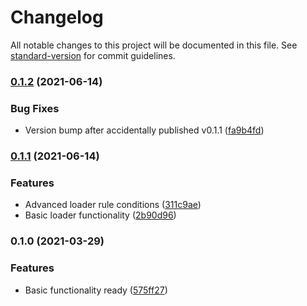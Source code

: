 # Changelog

All notable changes to this project will be documented in this file. See [standard-version](https://github.com/conventional-changelog/standard-version) for commit guidelines.

### [0.1.2](https://github.com/body-builder/typescript-cp/compare/v0.1.1...v0.1.2) (2021-06-14)


### Bug Fixes

* Version bump after accidentally published v0.1.1 ([fa9b4fd](https://github.com/body-builder/typescript-cp/commit/fa9b4fdc4860ebc4c9f311272487be7311249e0f))

### [0.1.1](https://github.com/body-builder/typescript-cp/compare/v0.1.0...v0.1.1) (2021-06-14)


### Features

* Advanced loader rule conditions ([311c9ae](https://github.com/body-builder/typescript-cp/commit/311c9ae761288ee12706b11978e584cc4960c23c))
* Basic loader functionality ([2b90d96](https://github.com/body-builder/typescript-cp/commit/2b90d964a29c1282dd2f333bbbda89975bbe06f2))

### 0.1.0 (2021-03-29)


### Features

* Basic functionality ready ([575ff27](https://github.com/body-builder/typescript-cp/commit/575ff27538e8f0907257ab2d6fab7ba34d1d643e))
